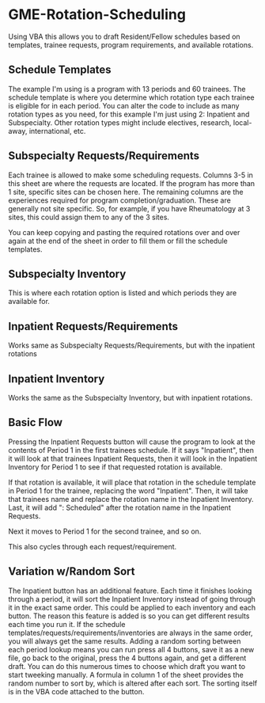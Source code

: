 # GME-Rotation-Scheduling
Using VBA this allows you to draft Resident/Fellow schedules based on templates, trainee requests, program requirements, and available rotations.

## Schedule Templates
The example I'm using is a program with 13 periods and 60 trainees. The schedule template is where you determine which rotation type each trainee is eligible for in each period. You can alter the code to include as many rotation types as you need, for this example I'm just using 2: Inpatient and Subspecialty. Other rotation types might include electives, research, local-away, international, etc.

## Subspecialty Requests/Requirements
Each trainee is allowed to make some scheduling requests. Columns 3-5 in this sheet are where the requests are located. If the program has more than 1 site, specific sites can be chosen here. The remaining columns are the experiences required for program completion/graduation. These are generally not site specific. So, for example, if you have Rheumatology at 3 sites, this could assign them to any of the 3 sites. 

You can keep copying and pasting the required rotations over and over again at the end of the sheet in order to fill them or fill the schedule templates.

## Subspecialty Inventory
This is where each rotation option is listed and which periods they are available for.

## Inpatient Requests/Requirements
Works same as Subspecialty Requests/Requirements, but with the inpatient rotations

## Inpatient Inventory
Works the same as the Subspecialty Inventory, but with inpatient rotations.

## Basic Flow
Pressing the Inpatient Requests button will cause the program to look at the contents of Period 1 in the first trainees schedule. If it says "Inpatient", then it will look at that trainees Inpatient Requests, then it will look in the Inpatient Inventory for Period 1 to see if that requested rotation is available.

If that rotation is available, it will place that rotation in the schedule template in Period 1 for the trainee, replacing the word "Inpatient". Then, it will take that trainees name and replace the rotation name in the Inpatient Inventory. Last, it will add ": Scheduled" after the rotation name in the Inpatient Requests.

Next it moves to Period 1 for the second trainee, and so on.

This also cycles through each request/requirement.

## Variation w/Random Sort
The Inpatient button has an additional feature. Each time it finishes looking through a period, it will sort the Inpatient Inventory instead of going through it in the exact same order. This could be applied to each inventory and each button. The reason this feature is added is so you can get different results each time you run it. If the schedule templates/requests/requirements/inventories are always in the same order, you will always get the same results. Adding a random sorting between each period lookup means you can run press all 4 buttons, save it as a new file, go back to the original, press the 4 buttons again, and get a different draft. You can do this numerous times to choose which draft you want to start tweeking manually. A formula in column 1 of the sheet provides the random number to sort by, which is altered after each sort. The sorting itself is in the VBA code attached to the button.

